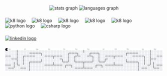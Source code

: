 

###

<div align="center">
  <img src="https://github-readme-stats.vercel.app/api?username=BK3820&hide_title=false&hide_rank=false&show_icons=true&include_all_commits=true&count_private=true&disable_animations=false&theme=dracula&locale=en&hide_border=false&order=1" height="150" alt="stats graph"  />
  <img src="https://github-readme-stats.vercel.app/api/top-langs?username=BK3820&locale=en&hide_title=false&layout=compact&card_width=320&langs_count=5&theme=dracula&hide_border=false&order=2" height="150" alt="languages graph"  />
</div>


###



###

<div align="left">
  
  
  <img src="https://cdn.jsdelivr.net/gh/devicons/devicon@latest/icons/kubernetes/kubernetes-original.svg" height="30" alt="k8 logo" />
  <img width="12" />
  <img src="https://cdn.jsdelivr.net/gh/devicons/devicon@latest/icons/docker/docker-original-wordmark.svg" height="30" alt="k8 logo" />
  <img width="12" />
  <img src="https://cdn.jsdelivr.net/gh/devicons/devicon@latest/icons/azure/azure-original.svg" height="30" alt="k8 logo" />
  <img width="12" />
  <img src="https://cdn.jsdelivr.net/gh/devicons/devicon@latest/icons/azuredevops/azuredevops-original.svg" height="30" alt="k8 logo" />
  <img width="12" />
  <img src="https://cdn.jsdelivr.net/gh/devicons/devicon@latest/icons/jenkins/jenkins-original.svg" height="30" alt="k8 logo" />
  <img width="12" />
  <img src="https://cdn.jsdelivr.net/gh/devicons/devicon/icons/ansible/ansible-original-wordmark.svg" height="30" alt="python logo"  />
  <img width="12" />
  <img src="https://cdn.jsdelivr.net/gh/devicons/devicon/icons/git/git-original-wordmark.svg" height="30" alt="csharp logo"  />
</div>

###

<div align="left">
  <a href="https://www.linkedin.com/in/balakumar-palanisamy-51b822180" target="_blank">
    <img src="https://img.shields.io/static/v1?message=LinkedIn&logo=linkedin&label=&color=0077B5&logoColor=white&labelColor=&style=for-the-badge" height="35" alt="linkedin logo" />
  </a>
</div>


###

<picture>
  <source media="(prefers-color-scheme: dark)" srcset="https://raw.githubusercontent.com/BK3820/BK3820/output/pacman-contribution-graph-dark.svg">
  <source media="(prefers-color-scheme: light)" srcset="https://raw.githubusercontent.com/BK3820/BK3820/output/pacman-contribution-graph.svg">
  <img alt="pacman contribution graph" src="https://raw.githubusercontent.com/BK3820/BK3820/output/pacman-contribution-graph.svg">
</picture>


###

###
